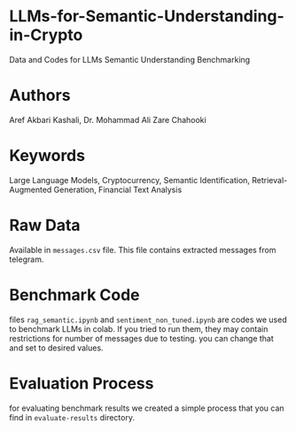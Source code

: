 # LLMs-for-Semantic-Understanding-in-Crypto
Data and Codes for LLMs Semantic Understanding Benchmarking

# Authors
Aref Akbari Kashali, Dr. Mohammad Ali Zare Chahooki

# Keywords
Large Language Models, Cryptocurrency, Semantic Identification, Retrieval-Augmented Generation, Financial Text Analysis


# Raw Data
Available in ```messages.csv``` file. This file contains extracted messages from telegram.

# Benchmark Code
files ```rag_semantic.ipynb``` and ```sentiment_non_tuned.ipynb``` are codes we used to benchmark LLMs in colab. If you tried to run them, they may contain restrictions for number of messages due to testing. you can change that and set to desired values.

# Evaluation Process
for evaluating benchmark results we created a simple process that you can find in ```evaluate-results``` directory.
